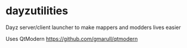 # dayzutilities

Dayz server/client launcher to make mappers and modders lives easier

Uses QtModern
https://github.com/gmarull/qtmodern
